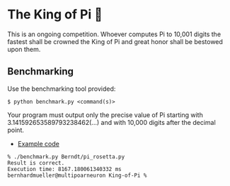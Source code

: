 # The King of Pi 👑

This is an ongoing competition. Whoever computes Pi to 10,001 digits the fastest shall be crowned the King of Pi and great honor shall be bestowed upon them.

## Benchmarking

Use the benchmarking tool provided:

```
$ python benchmark.py <command(s)>
```

Your program must output only the precise value of Pi starting with 3.141592653589793238462(...) and with 10,000 digits after the decimal point.

- [Example code](Berndt/pi_rosetta/pi_rosetta.py)

```
% ./benchmark.py Berndt/pi_rosetta.py 
Result is correct.
Execution time: 8167.180061340332 ms
bernhardmueller@multipoarneuron King-of-Pi %
```
